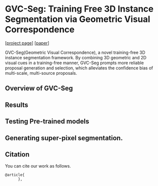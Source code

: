 # GVC-Seg: Training Free 3D Instance Segmentation via  Geometric Visual Correspondence

[[project page](https://liangxu123.github.io/GVC/)] [[paper](https://arxiv.org/pdf/)]

GVC-Seg(Geometric Visual Correspondence), a novel training-free 3D instance segmentation framework. By combining 3D geometric and 2D visual cues in a training-free manner, GVC-Seg prompts more reliable proposal generation and selection, which alleviates the confidence bias of multi-scale, multi-source proposals.

## Overview of GVC-Seg


## Results


## Testing Pre-trained models


## Generating super-pixel segmentation.


## Citation

You can cite our work as follows.
```
@article{
      },
```

